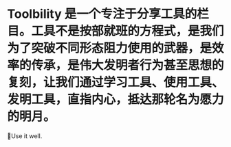 # Toolbility 是一个专注于分享工具的栏目。工具不是按部就班的方程式，是我们为了突破不同形态阻力使用的武器，是效率的传承，是伟大发明者行为甚至思想的复刻，让我们通过学习工具、使用工具、发明工具，直指内心，抵达那轮名为愿力的明月。


🔧Use it well.
